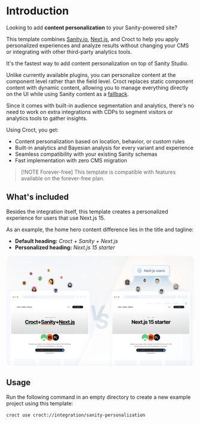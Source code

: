 # Introduction

Looking to add **content personalization** to your Sanity-powered site?

This template
combines [Sanity.io](https://www.sanity.io/?utm_source=croct), [Next.js](https://nextjs.org/?utm_source=croct), and
Croct to help you apply personalized experiences and analyze results without changing your CMS or integrating with other
third-party analytics tools.

It's the fastest way to add content personalization on top of Sanity Studio.

Unlike currently available plugins, you can personalize content at the component level rather than the field level.
Croct replaces static component content with dynamic content, allowing you to manage everything directly on the UI while
using Sanity content as a [fallback](https://docs.croct.com/reference/sdk/nextjs/content-rendering#fault-tolerance).

Since it comes with built-in audience segmentation and analytics, there's no need to work on extra integrations with
CDPs to segment visitors or analytics tools to gather insights.

Using Croct, you get:

* Content personalization based on location, behavior, or custom rules
* Built-in analytics and Bayesian analysis for every variant and experience
* Seamless compatibility with your existing Sanity schemas
* Fast implementation with zero CMS migration

> [!NOTE Forever-free]
> This template is compatible with features available on the forever-free plan.

## What's included

Besides the integration itself, this template creates a personalized experience for users that use Next.js 15.

As an example, the home hero content difference lies in the title and tagline:

* **Default heading:** _Croct + Sanity + Next.js_
* **Personalized heading:** _Next.js 15 starter_

![A split-screen comparison image showing two versions of the starter home page. The left side shows the default content, and the right side shows personalized content with a different heading.](./intro-illustration.png)

## Usage

Run the following command in an empty directory to create a new example project using this template:

```croct-cmd
croct use croct://integration/sanity-personalization
```
